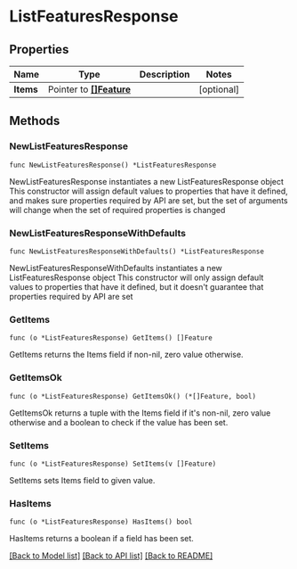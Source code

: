 # ListFeaturesResponse

## Properties

Name | Type | Description | Notes
------------ | ------------- | ------------- | -------------
**Items** | Pointer to [**[]Feature**](Feature.md) |  | [optional] 

## Methods

### NewListFeaturesResponse

`func NewListFeaturesResponse() *ListFeaturesResponse`

NewListFeaturesResponse instantiates a new ListFeaturesResponse object
This constructor will assign default values to properties that have it defined,
and makes sure properties required by API are set, but the set of arguments
will change when the set of required properties is changed

### NewListFeaturesResponseWithDefaults

`func NewListFeaturesResponseWithDefaults() *ListFeaturesResponse`

NewListFeaturesResponseWithDefaults instantiates a new ListFeaturesResponse object
This constructor will only assign default values to properties that have it defined,
but it doesn't guarantee that properties required by API are set

### GetItems

`func (o *ListFeaturesResponse) GetItems() []Feature`

GetItems returns the Items field if non-nil, zero value otherwise.

### GetItemsOk

`func (o *ListFeaturesResponse) GetItemsOk() (*[]Feature, bool)`

GetItemsOk returns a tuple with the Items field if it's non-nil, zero value otherwise
and a boolean to check if the value has been set.

### SetItems

`func (o *ListFeaturesResponse) SetItems(v []Feature)`

SetItems sets Items field to given value.

### HasItems

`func (o *ListFeaturesResponse) HasItems() bool`

HasItems returns a boolean if a field has been set.


[[Back to Model list]](../README.md#documentation-for-models) [[Back to API list]](../README.md#documentation-for-api-endpoints) [[Back to README]](../README.md)


